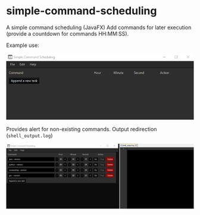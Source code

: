 # simple-command-scheduling
A simple command scheduling (JavaFX)
Add commands for later execution (provide a countdown for commands HH:MM:SS).

Example use:

![Image of demo screenshot gif](demo-screenshot-1.gif)

Provides alert for non-existing commands.
Output redirection (`shell_output.log`)

![Image of demo screenshot gif](demo-screenshot-2.gif)